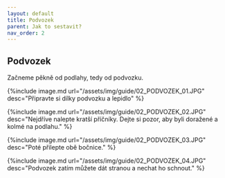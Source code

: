 ```yaml
---
layout: default
title: Podvozek
parent: Jak to sestavit?
nav_order: 2
---
```

## Podvozek

Začneme pěkně od podlahy, tedy od podvozku.


{%include image.md
url="/assets/img/guide/02_PODVOZEK_01.JPG"
desc="Připravte si dílky podvozku a lepidlo"
%}

{%include image.md
url="/assets/img/guide/02_PODVOZEK_02.JPG"
desc="Nejdříve nalepte kratší příčníky. Dejte si pozor, aby byli doražené a kolmé na podlahu."
%}

{%include image.md
url="/assets/img/guide/02_PODVOZEK_03.JPG"
desc="Poté přilepte obě bočnice."
%}

{%include image.md
url="/assets/img/guide/02_PODVOZEK_04.JPG"
desc="Podvozek zatím můžete dát stranou a nechat ho schnout."
%}
